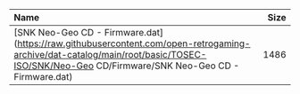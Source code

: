 |Name|Size|
|:---|---:|
|[SNK Neo-Geo CD - Firmware.dat](https://raw.githubusercontent.com/open-retrogaming-archive/dat-catalog/main/root/basic/TOSEC-ISO/SNK/Neo-Geo CD/Firmware/SNK Neo-Geo CD - Firmware.dat)|1486|
